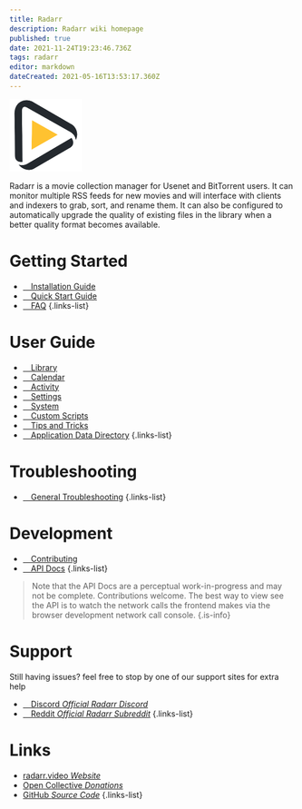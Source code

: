 ```yaml
---
title: Radarr
description: Radarr wiki homepage
published: true
date: 2021-11-24T19:23:46.736Z
tags: radarr
editor: markdown
dateCreated: 2021-05-16T13:53:17.360Z
---
```


![128.png](/assets/radarr/logos/128.png)

Radarr is a movie collection manager for Usenet and BitTorrent users. It can monitor multiple RSS feeds for new movies and will interface with clients and indexers to grab, sort, and rename them. It can also be configured to automatically upgrade the quality of existing files in the library when a better quality format becomes available.

# Getting Started

- [<i class="fas fa-plus-square"></i>&emsp;Installation Guide](/radarr/installation)
- [<i class="fas fa-book-open"></i>&emsp;Quick Start Guide](/radarr/quick-start-guide)
- [<i class="far fa-question-circle"></i>&emsp;FAQ](/radarr/faq)
{.links-list}

# User Guide

- [<i class="fas fa-play"></i>&emsp;Library](/radarr/library)
- [<i class="fas fa-calendar-alt"></i>&emsp;Calendar](/radarr/calendar)
- [<i class="fas fa-clock"></i>&emsp;Activity](/radarr/activity)
- [<i class="fas fa-cogs"></i>&emsp;Settings](/radarr/settings)
- [<i class="fas fa-laptop"></i>&emsp;System](/radarr/system)
- [<i class="fas fa-scroll"></i>&emsp;Custom Scripts](/radarr/custom-scripts)
- [<i class="fas fa-gifts"></i>&emsp;Tips and Tricks](/radarr/tips-and-tricks)
- [<i class="fas fa-database"></i>&emsp;Application Data Directory](/radarr/appdata-directory)
{.links-list}

# Troubleshooting

- [<i class="far fa-life-ring"></i>&emsp;General Troubleshooting](/radarr/troubleshooting)
{.links-list}

# Development

- [<i class="fas fa-laptop-code"></i>&emsp;Contributing](/radarr/contributing)
- [<i class="fas fa-book"></i>&emsp;API Docs](https://radarr.video/docs/api/#/)
{.links-list}

> Note that the API Docs are a perceptual work-in-progress and may not be complete. Contributions welcome. The best way to view see the API is to watch the network calls the frontend makes via the browser development network call console. {.is-info}

# Support

Still having issues? feel free to stop by one of our support sites for extra help

- [<i class="fab fa-discord"></i>&emsp;Discord *Official Radarr Discord*](https://radarr.video/discord)
- [<i class="fab fa-reddit"></i>&emsp;Reddit *Official Radarr Subreddit*](https://reddit.com/r/radarr)
{.links-list}

# Links

- [radarr.video *Website*](https://radarr.video)
- [Open Collective *Donations*](https://opencollective.com/radarr)
- [GitHub *Source Code*](https://github.com/radarr/radarr)
{.links-list}
